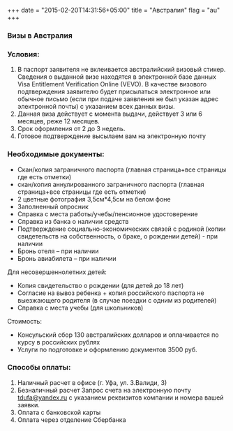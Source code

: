 +++
date = "2015-02-20T14:31:56+05:00"
title = "Австралия"
flag = "au"
+++

### Визы в Австралия


### Условия:

1. В паспорт заявителя не вклеивается австралийский визовый стикер. Сведения о выданной визе находятся в электронной базе данных Visa Entitlement Verification Online (VEVO). В качестве визового подтверждения заявителю будет присылаться электронное или обычное письмо (если при подаче заявления не был указан адрес электронной почты) с указанием всех данных визы.
2. Данная виза действует с момента выдачи, действует 3 или 6 месяцев, реже 12 месяцев.
3. Срок оформления от 2 до 3 недель.
4. Готовое подтверждение высылаем вам на электронную почту

### Необходимые документы:

* Скан/копия заграничного паспорта (главная страница+все страницы где есть отметки)
* скан/копия аннулированного заграничного паспорта (главная страница+все страницы где есть отметки)
* 2 цветные фотография 3,5см*4,5см на белом фоне
* Заполненный опросник
* Справка с места работы/учебы/пенсионное удостоверение
* Справка из банка о наличии средств
* Подтверждение социально-экономических связей с родиной (копии свидетельств на собственность, о браке, о рождении детей) - при наличии
* Бронь отеля – при наличии
* Бронь авиабилета – при наличии

Для несовершеннолетних детей:
* Копия свидетельство о рождении (для детей до 18 лет)
* Согласие на вывоз ребенка + копия российского паспорта не выезжающего родителя (в случае поездки с одним из родителей)
* Справка с места учебы (для школьников)


Стоимость: 
* Консульский сбор 130 австралийских долларов и оплачивается по курсу в российских рублях
* Услуги по подготовке и оформлению документов 3500 руб.

### Способы оплаты:

1. Наличный расчет в офисе (г. Уфа, ул. З.Валиди, 3)
2. Безналичный расчет 
Запрос счета на электронную почту tdufa@yandex.ru  с указанием реквизитов компании и номера вашей заявки. 
3. Оплата с банковской карты
4. Оплата через отделение Сбербанка
